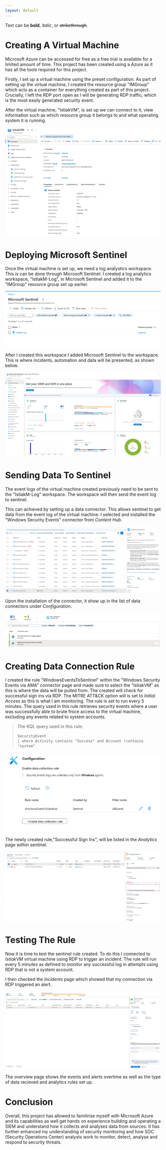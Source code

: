 ```yaml
---
layout: default
---
```


Text can be **bold**, _italic_, or ~~strikethrough~~.

# Creating A Virtual Machine

Microsoft Azure can be accessed for free as a free trial is available for a limited amount of time. This project has been created using a Azure as it has all the tools required for this project. 

Firstly, I set up a virtual machine using the preset configuration. As part of setting up the virtual machine, I created the resource group "IMGroup" which acts as a container for everything created as part of this project. Crucially, I left the RDP port open as I will be generating RDP traffic, which is the most easily generated security event. 

After the virtual machine, "IstiakVM", is set up we can connect to it, view information such as which resource group it belongs to and what operating system it is running.

![Branching](1_VM_ss.png)

# Deploying Microsoft Sentinel

Once the virtual machine is set up, we need a log analystics workspace. This is can be done through Microsoft Sentinel. I created a log analytics workspace, "IstiakM-Log", in Microsoft Sentinel and added it to the "IMGroup" resource group set up earlier.

![Branching](2_Log_Analytics_Workspace.png)

After I created this workspace I added Microsoft Sentinel to the workspace. This is where incidents, automation and data will be presented, as shown below.

![Branching](7_Sentinel_Overview.png)

# Sending Data To Sentinel

The event logs of the virtual machine created previously need to be sent to the "IstiakM-Log" workspace. The workspace will then send the event log to sentinel.

This can achieved by setting up a data connector. This allows sentinel to get data from the event log of the virtual machine. I selected and installed the "Windows Security Events" connector from _Content Hub_.

![Branching](3_Install_Data_Connector.png)

Upon the installation of the connector, it show up in the list of data connectors under _Configuration_.

![Branching](3_Install_Data_Connector_Pt2.png)

# Creating Data Connection Rule

I created the rule "WindowsEventsToSentinel" within the "Windows Security Events via AMA" connector page and made sure to select the "IstiakVM" as this is where the data will be pulled from. The created will check for successful sign ins via RDP. The MITRE ATT&CK option will is set to _Initial Access_ as this is what I am monitoring. The rule is set to run every 5 minutes. The query used in this rule retrieves security events where a user was successfully able to brute froce access to the virtual machine, excluding any events related to system accounts. 


> The KQL query used in this rule:
> ```kql
> SecurityEvent 
> | where Activity contains "Success" and Account !contains "system"
> ```

![Branching](4_Creating_Data_Connection_Rule.png)

The newly created rule,"Successful Sign Ins", will be listed in the _Analytics_ page within sentinel.

![Branching](5_Log_In_Rule.png)

# Testing The Rule

Now it is time to test the sentinel rule created. To do this I connected to _IstiakVM_ virtual machine using RDP to trigger an incident. The rule will run every 5 minutes as defined to monitor any successful log in attempts using RDP that is not a system account.

I then checked the _Incidents_ page which showed that my connection via RDP triggered an alert.

![Branching](6_Successful_Sign_In_Detected.png)

The overview page shows the events and alerts overtime as well as the type of data recieved and analytics rules set up.

# Conclusion

Overall, this project has allowed to familirise myself with Microsoft Azure and its capabilities as well get hands on experience building and operating a SIEM and understand how it collects and analyses data from sources. It has further enhanced my understanding of security monitoring and how SOC (Security Operations Center) analysts work to monitor, detect, analyse and respond to security threats.
